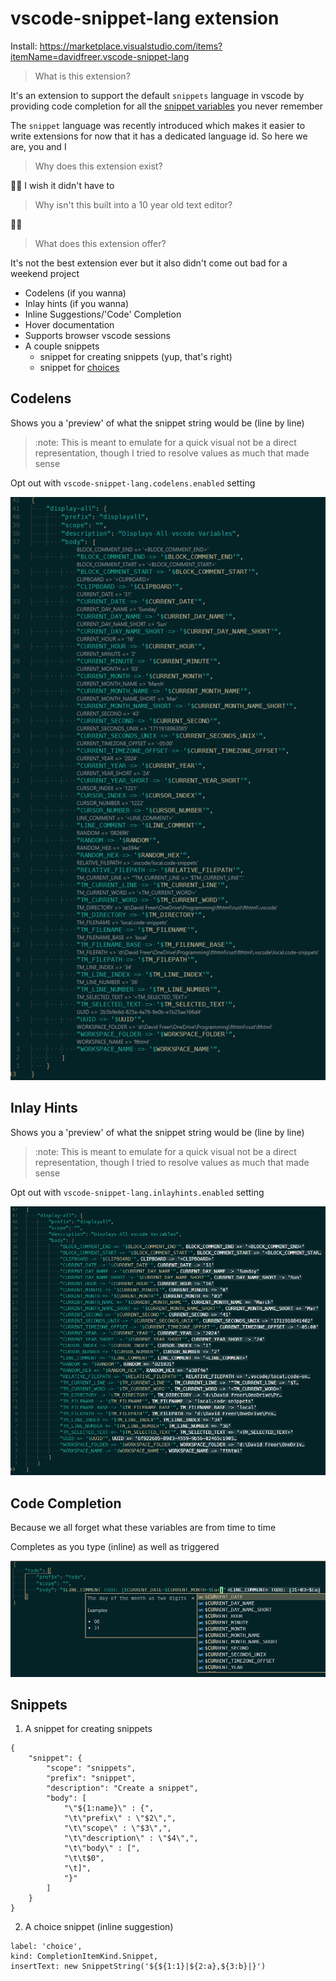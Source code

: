 # vscode-snippet-lang extension

Install: https://marketplace.visualstudio.com/items?itemName=davidfreer.vscode-snippet-lang

> What is this extension?

It's an extension to support the default `snippets` language in vscode by providing code completion for all the [snippet variables](https://code.visualstudio.com/docs/editor/userdefinedsnippets#_variables) you never remember

The `snippet` language was recently introduced which makes it easier to write extensions for now that it has a dedicated language id. So here we are, you and I

> Why does this extension exist?

🤷‍♂️ I wish it didn't have to

> Why isn't this built into a 10 year old text editor?

🤷‍♂️

> What does this extension offer?

It's not the best extension ever but it also didn't come out bad for a weekend project

- Codelens (if you wanna)
- Inlay hints (if you wanna)
- Inline Suggestions/'Code' Completion
- Hover documentation
- Supports browser vscode sessions
- A couple snippets
    - snippet for creating snippets (yup, that's right)
    - snippet for [choices](https://code.visualstudio.com/docs/editor/userdefinedsnippets#_choice)

## Codelens

Shows you a 'preview' of what the snippet string would be (line by line)

> :note: This is meant to emulate for a quick visual not be a direct representation, though I tried to resolve values as much that made sense

Opt out with `vscode-snippet-lang.codelens.enabled` setting

![codelens image](./src/static/images/codelens.png)


## Inlay Hints

Shows you a 'preview' of what the snippet string would be (line by line)

> :note: This is meant to emulate for a quick visual not be a direct representation, though I tried to resolve values as much that made sense

Opt out with `vscode-snippet-lang.inlayhints.enabled` setting

![inlayhints image](./src/static/images/inlayhints.png)

## Code Completion

Because we all forget what these variables are from time to time

Completes as you type (inline) as well as triggered

![codecompletion image](./src/static/images/codecompletion.png)

## Snippets

1. A snippet for creating snippets

```
{
    "snippet": {
        "scope": "snippets",
        "prefix": "snippet",
        "description": "Create a snippet",
        "body": [
            "\"${1:name}\" : {",
            "\t\"prefix\" : \"$2\",",
            "\t\"scope\" : \"$3\",",
            "\t\"description\" : \"$4\",",
            "\t\"body\" : [",
            "\t\t$0",
            "\t]",
            "}"
        ]
    }
}
```

2. A choice snippet (inline suggestion)

```
label: 'choice',
kind: CompletionItemKind.Snippet,
insertText: new SnippetString('${${1:1}|${2:a},${3:b}|}')
```
